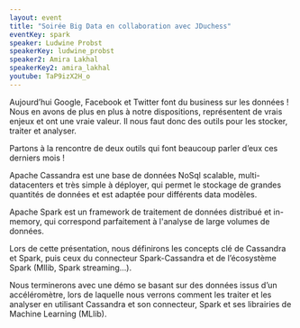 ```yaml
---
layout: event
title: "Soirée Big Data en collaboration avec JDuchess"
eventKey: spark
speaker: Ludwine Probst
speakerKey: ludwine_probst
speaker2: Amira Lakhal
speakerKey2: amira_lakhal
youtube: TaP9izX2H_o
---
```


Aujourd’hui Google, Facebook et Twitter font du business sur les données !
Nous en avons de plus en plus à notre dispositions, représentent de vrais enjeux et ont une vraie valeur. Il nous faut donc des outils pour les stocker, traiter et analyser. 

Partons à la rencontre de deux outils qui font beaucoup parler d’eux ces derniers mois !

Apache Cassandra est une base de données NoSql scalable, multi-datacenters et très simple à déployer, qui permet le stockage de grandes quantités de données et est adaptée pour différents data modèles.

Apache Spark est un framework de traitement de données distribué et in-memory, qui correspond parfaitement à l'analyse de large volumes de données.

Lors de cette présentation, nous définirons les concepts clé de Cassandra et Spark, puis ceux du connecteur Spark-Cassandra et de l’écosystème Spark (Mllib, Spark streaming…).

Nous terminerons avec une démo se basant sur des données issus d’un accéléromètre, lors de laquelle nous verrons comment les traiter et les analyser en utilisant Cassandra et son connecteur, Spark et ses librairies de Machine Learning (MLlib).